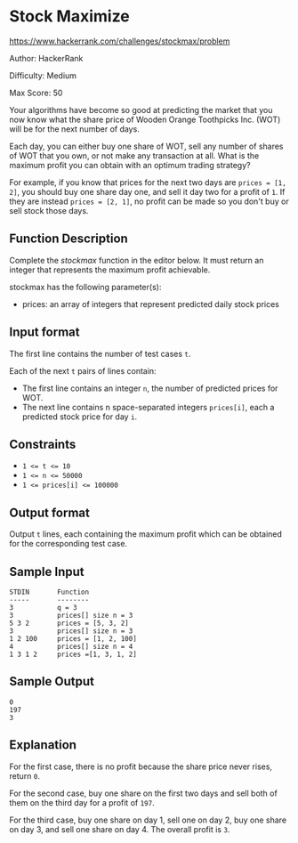 # Stock Maximize

https://www.hackerrank.com/challenges/stockmax/problem

Author: HackerRank

Difficulty: Medium

Max Score: 50

Your algorithms have become so good at predicting the market
that you now know what the share price of Wooden Orange Toothpicks Inc. (WOT)
will be for the next number of days.

Each day, you can either buy one share of WOT, sell any number of shares of WOT
that you own, or not make any transaction at all. What is the maximum profit
you can obtain with an optimum trading strategy?

For example, if you know that prices for the next two days are
`prices = [1, 2]`, you should buy one share day one, and sell it day two
for a profit of `1`. If they are instead `prices = [2, 1]`, no profit can be
made so you don't buy or sell stock those days.

## Function Description

Complete the *stockmax* function in the editor below. It must return an integer
that represents the maximum profit achievable.

stockmax has the following parameter(s):

  * prices: an array of integers that represent predicted daily stock prices

## Input format

The first line contains the number of test cases `t`.

Each of the next `t` pairs of lines contain:

  - The first line contains an integer `n`, the number of predicted
    prices for WOT.
  - The next line contains n space-separated integers `prices[i]`,
    each a predicted stock price for day `i`.

## Constraints

  * `1 <= t <= 10`
  * `1 <= n <= 50000`
  * `1 <= prices[i] <= 100000`

## Output format

Output `t` lines, each containing the maximum profit which can be obtained
for the corresponding test case.

## Sample Input

```text
STDIN       Function
-----       --------
3           q = 3
3           prices[] size n = 3
5 3 2       prices = [5, 3, 2]
3           prices[] size n = 3
1 2 100     prices = [1, 2, 100]
4           prices[] size n = 4
1 3 1 2     prices =[1, 3, 1, 2]
```

## Sample Output

```text
0
197
3
```

## Explanation

For the first case, there is no profit because the share price never rises,
return `0`.

For the second case, buy one share on the first two days and sell both of them
on the third day for a profit of `197`.

For the third case, buy one share on day 1, sell one on day 2, buy one share
on day 3, and sell one share on day 4. The overall profit is `3`.
